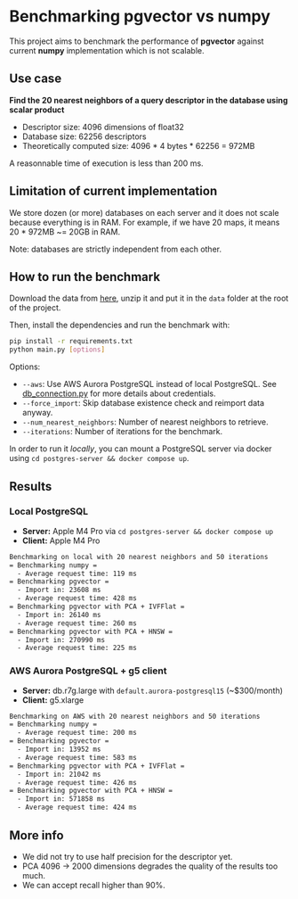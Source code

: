 # Benchmarking pgvector vs numpy

This project aims to benchmark the performance of **pgvector** against current **numpy** implementation which is not scalable. 

## Use case

**Find the 20 nearest neighbors of a query descriptor in the database using scalar product**

- Descriptor size: 4096 dimensions of float32
- Database size: 62256 descriptors
- Theoretically computed size: 4096 * 4 bytes * 62256 = 972MB

A reasonnable time of execution is less than 200 ms.

## Limitation of current implementation

We store dozen (or more) databases on each server and it does not scale because  everything is in RAM. For example, if we have 20 maps, it means 20 * 972MB ~= 20GB in RAM.

Note: databases are strictly independent from each other.

## How to run the benchmark

Download the data from [here](https://drive.google.com/file/d/1L1ASpuUwxriy0pvH7BNsTckvnqdFTriW/view?usp=drive_link), unzip it and put it in the `data` folder at the root of the project.


Then, install the dependencies and run the benchmark with:
```bash
pip install -r requirements.txt
python main.py [options]
```

Options:

- `--aws`: Use AWS Aurora PostgreSQL instead of local PostgreSQL. See [db_connection.py](db_connection.py) for more details about credentials.
- `--force_import`: Skip database existence check and reimport data anyway.
- `--num_nearest_neighbors`: Number of nearest neighbors to retrieve.
- `--iterations`: Number of iterations for the benchmark.

In order to run it *locally*, you can mount a PostgreSQL server via docker using `cd postgres-server && docker compose up`.

## Results

### Local PostgreSQL

- **Server:** Apple M4 Pro via `cd postgres-server && docker compose up`
- **Client:** Apple M4 Pro

```bash
Benchmarking on local with 20 nearest neighbors and 50 iterations
= Benchmarking numpy =
  - Average request time: 119 ms
= Benchmarking pgvector =
  - Import in: 23608 ms
  - Average request time: 428 ms
= Benchmarking pgvector with PCA + IVFFlat =
  - Import in: 26140 ms
  - Average request time: 260 ms
= Benchmarking pgvector with PCA + HNSW =
  - Import in: 270990 ms
  - Average request time: 225 ms
```

### AWS Aurora PostgreSQL + g5 client

- **Server:** db.r7g.large with `default.aurora-postgresql15` (~$300/month) 
- **Client:** g5.xlarge

```bash
Benchmarking on AWS with 20 nearest neighbors and 50 iterations
= Benchmarking numpy =
  - Average request time: 200 ms
= Benchmarking pgvector =
  - Import in: 13952 ms
  - Average request time: 583 ms
= Benchmarking pgvector with PCA + IVFFlat =
  - Import in: 21042 ms
  - Average request time: 426 ms
= Benchmarking pgvector with PCA + HNSW =
  - Import in: 571858 ms
  - Average request time: 424 ms
```

## More info

- We did not try to use half precision for the descriptor yet.
- PCA 4096 -> 2000 dimensions degrades the quality of the results too much.
- We can accept recall higher than 90%.